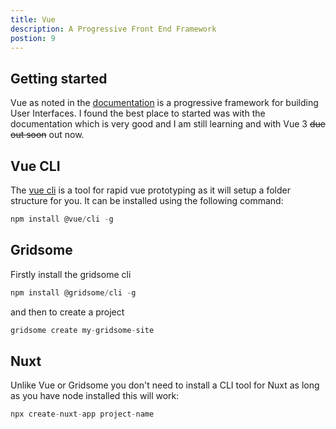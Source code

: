 ```yaml
---
title: Vue
description: A Progressive Front End Framework
postion: 9
---
```


## Getting started

Vue as noted in the [documentation](https://vuejs.org/v2/guide/) is a progressive framework for building User Interfaces. I found the best place to started was with the documentation which is very good and I am still learning and with Vue 3 ~~due out soon~~ out now.

## Vue CLI

The [vue cli](https://cli.vuejs.org/guide/) is a tool for rapid vue prototyping as it will setup a folder structure for you. It can be installed using the following command:

```javascript
npm install @vue/cli -g
```

## Gridsome

Firstly install the gridsome cli

```javascript
npm install @gridsome/cli -g
```

and then to create a project

```javascript
gridsome create my-gridsome-site
```

<!-- ## VuePress

This framework is more suited to documentation sites I've used it in the past for docs and have instead switched to nuxt after it introduced the content module

```javascript
npm install -g vuepress or yarn global add vuepress
``` -->

## Nuxt

Unlike Vue or Gridsome you don't need to install a CLI tool for Nuxt as long as you have node installed this will work:

```javascript
npx create-nuxt-app project-name
```
